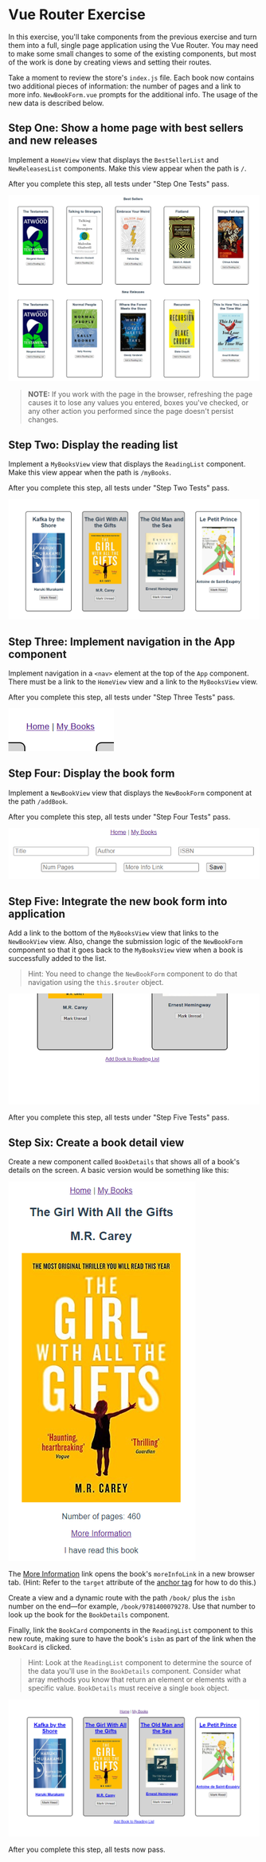 # Vue Router Exercise

In this exercise, you'll take components from the previous exercise and turn them into a full, single page application using the Vue Router. You may need to make some small changes to some of the existing components, but most of the work is done by creating views and setting their routes.

Take a moment to review the store's `index.js` file. Each book now contains two additional pieces of information: the number of pages and a link to more info. `NewBookForm.vue` prompts for the additional info. The usage of the new data is described below. 

## Step One: Show a home page with best sellers and new releases

Implement a `HomeView` view that displays the `BestSellerList` and `NewReleasesList` components. Make this view appear when the path is `/`.

After you complete this step, all tests under "Step One Tests" pass.

![Best Seller and New Releases Page at /](./img/best-seller-and-new-releases-page.png)

>**NOTE:** If you work with the page in the browser, refreshing the page causes it to lose any values you entered, boxes you've checked, or any other action you performed since the page doesn't persist changes.

## Step Two: Display the reading list

Implement a `MyBooksView` view that displays the `ReadingList` component. Make this view appear when the path is `/myBooks`.

After you complete this step, all tests under "Step Two Tests" pass.

![Reading List at /](./img/vue-router-exercise-step-two.png)

## Step Three: Implement navigation in the App component

Implement navigation in a `<nav>` element at the top of the `App` component. There must be a link to the `HomeView` view and a link to the `MyBooksView` view.

After you complete this step, all tests under "Step Three Tests" pass.

![Top Navigation in App](./img/top-navigation.png)

## Step Four: Display the book form

Implement a `NewBookView` view that displays the `NewBookForm` component at the path `/addBook`.

After you complete this step, all tests under "Step Four Tests" pass.

![New Book Page at /addBook](./img/new-book-page.png)

## Step Five: Integrate the new book form into application

Add a link to the bottom of the `MyBooksView` view that links to the `NewBookView` view. Also, change the submission logic of the `NewBookForm` component so that it goes back to the `MyBooksView` view when a book is successfully added to the list.

> Hint: You need to change the `NewBookForm` component to do that navigation using the `this.$router` object.

![Link to the new book form](./img/new-book-link.png)

After you complete this step, all tests under "Step Five Tests" pass.

## Step Six: Create a book detail view

Create a new component called `BookDetails` that shows all of a book's details on the screen. A basic version would be something like this:

![Book Detail Page](./img/book-detail-page.png)

The <u>More Information</u> link opens the book's `moreInfoLink` in a new browser tab. (Hint: Refer to the `target` attribute of the [anchor tag](https://developer.mozilla.org/en-US/docs/Web/HTML/Element/a) for how to do this.)

Create a view and a dynamic route with the path `/book/` plus the `isbn` number on the end—for example, `/book/9781400079278`. Use that number to look up the book for the `BookDetails` component.

Finally, link the `BookCard` components in the `ReadingList` component to this new route, making sure to have the book's `isbn` as part of the link when the `BookCard` is clicked.

> Hint: Look at the `ReadingList` component to determine the source of the data you'll use in the `BookDetails` component. Consider what array methods you know that return an element or elements with a specific value. `BookDetails` must receive a single `book` object.

![Reading List with individual book links](./img/vue-router-exercise-completed.png)

After you complete this step, all tests now pass.